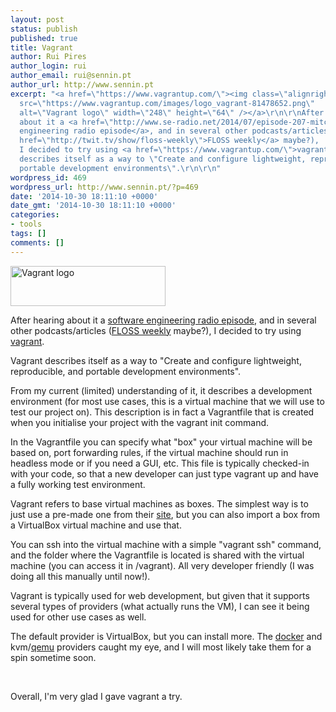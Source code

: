 ```yaml
---
layout: post
status: publish
published: true
title: Vagrant
author: Rui Pires
author_login: rui
author_email: rui@sennin.pt
author_url: http://www.sennin.pt
excerpt: "<a href=\"https://www.vagrantup.com/\"><img class=\"alignright\"
  src=\"https://www.vagrantup.com/images/logo_vagrant-81478652.png\"
  alt=\"Vagrant logo\" width=\"248\" height=\"64\" /></a>\r\n\r\nAfter hearing
  about it a <a href=\"http://www.se-radio.net/2014/07/episode-207-mitchell-hashimoto-on-the-vagrant-project/\">software
  engineering radio episode</a>, and in several other podcasts/articles (<a
  href=\"http://twit.tv/show/floss-weekly\">FLOSS weekly</a> maybe?),
  I decided to try using <a href=\"https://www.vagrantup.com/\">vagrant</a>.\r\n\r\nVagrant
  describes itself as a way to \"Create and configure lightweight, reproducible, and
  portable development environments\".\r\n\r\n"
wordpress_id: 469
wordpress_url: http://www.sennin.pt/?p=469
date: '2014-10-30 18:11:10 +0000'
date_gmt: '2014-10-30 18:11:10 +0000'
categories:
- tools
tags: []
comments: []
---
```

<p><a href="https://www.vagrantup.com/"><img class="alignright" src="{{ site.baseurl }}/assets/2014/vagrant.png" alt="Vagrant logo" width="248" height="64" /></a></p>
<p>After hearing about it a <a href="http://www.se-radio.net/2014/07/episode-207-mitchell-hashimoto-on-the-vagrant-project/">software engineering radio episode</a>, and in several other podcasts/articles (<a href="http://twit.tv/show/floss-weekly">FLOSS weekly</a> maybe?), I decided to try using <a href="https://www.vagrantup.com/">vagrant</a>.</p>
<p>Vagrant describes itself as a way to "Create and configure lightweight, reproducible, and portable development environments".</p>
<p><a id="more"></a><a id="more-469"></a>From my current (limited) understanding of it, it describes a development environment (for most use cases, this is a virtual machine that we will use to test our project on). This description is in fact&nbsp;a Vagrantfile that is created when you initialise your project with the vagrant init command.</p>
<p>In the Vagrantfile you can specify what "box"&nbsp;your virtual machine will be based on, port forwarding rules, if the virtual machine should run in headless mode or if you need a GUI, etc. This file is typically checked-in with your code, so that a new developer can just type vagrant up and have a fully working test environment.</p>
<p>Vagrant refers to base virtual machines as boxes. The simplest way is to just use a pre-made one from their <a href="http://vagrantcloud.com">site</a>, but you can also import a box from a VirtualBox virtual machine and use that.</p>
<p>You can ssh into the virtual machine with a simple "vagrant ssh" command, and the folder where the Vagrantfile is located is shared with the virtual machine (you can access it in /vagrant). All very developer friendly (I was doing all this manually until now!).</p>
<p>Vagrant is typically used for web development, but given that it supports several types of providers (what actually runs the VM), I can see it being used for other use cases as well.</p>
<p>The default provider is VirtualBox, but you can install more. The <a href="https://www.docker.com/">docker</a> and kvm/<a href="www.qemu.org">qemu</a> providers caught my eye, and I will most likely take them for a spin sometime soon.</p>
<p>&nbsp;</p>
<p>Overall, I'm very glad I gave vagrant a try.</p>
